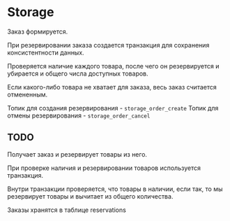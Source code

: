 # Storage

Заказ формируется. 

При резервировании заказа создается транзакция для сохранения консистентности данных.

Проверяется наличие каждого товара, после чего он резервируется и убирается и общего числа доступных товаров.

Если какого-либо товара не хватает для заказа, весь заказ считается отмененным.

Топик для создания резервирования - `storage_order_create`
Топик для отмены резервирования - `storage_order_cancel`


## TODO

Получает заказ и резервирует товары из него.

При проверке наличия и резервировании товаров используется транзакция.

Внутри транзакции проверяется, что товары в наличии, если так, то мы резервирует товары и вычитает из общего количества.

Заказы хранятся в таблице reservations